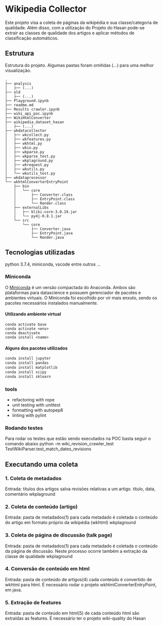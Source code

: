 # Wikipedia Collector

Este projeto visa a coleta de páginas da wikipédia e sua classe/categoria de qualidade. Além disso, com a utilização do Projeto do Hasan pode-se extrair as classes de qualidade dos artigos e aplicar métodos de classificação automáticos.

## Estrutura

Estrutura do projeto. Algumas pastas foram omitidas (...) para uma melhor visualização.
```
.
├── analysis
│   ├── (...)
├── old
│   ├── (...)
├── Playground.ipynb
├── readme.md
├── Results crawler.ipynb
├── wiki_api_poc.ipynb
├── WikiHtmlConverter
├── wikipedia_dataset_hasan
│   ├── (...)
├── wkdatacollector
│   ├── wkcollect.py
│   ├── wkfeatures.py
│   ├── wkhtml.py
│   ├── wkio.py
│   ├── wkparse.py
│   ├── wkparse_test.py
│   ├── wkplaground.py
│   ├── wkrequest.py
│   ├── wkutils.py
│   └── wkutils_test.py
├── wkdataprocessor
└── wkhtmlConverterEntryPoint
    ├── bin
    │   └── core
    │       ├── Converter.class
    │       ├── EntryPoint.class
    │       └── Render.class
    ├── externalLibs
    │   ├── bliki-core-3.0.19.jar
    │   └── py4j-0.8.1.jar
    └── src
        └── core
            ├── Converter.java
            ├── EntryPoint.java
            └── Render.java
```

## Tecnologias utilizadas

python 3.7.4, miniconda, vscode entre outros ...

### Miniconda

O [Miniconda](https://docs.conda.io/en/latest/miniconda.html) é um versão compactada do Anaconda. Ambos são plataformas para datascience e possuem gerenciador de pacotes e ambientes virtuais. O Miniconda foi escolhido por vir mais enxuto, sendo os pacotes necessários instalados manualmente.


#### Utilizando ambiente virtual 

```
conda activate base
conda activate <env>
conda deactivate
conda install <name>
```

#### Alguns dos pacotes utilizados

```bash
conda install jupyter
conda install pandas
conda install matplotlib
conda install scipy
conda install sklearn
```

### tools

 - refactoring with rope
 - unit testing with unittest
 - formatting with autopep8
 - linting with pylint

### Rodando testes

Para rodar os testes que estão sendo executados na POC basta seguir o comando abaixo
python -m wiki_revision_crawler_test TestWikiParser.test_match_dates_revisions

## Executando uma coleta

### 1. Coleta de metadados
Entrada: titulos dos artigos
salva revisões relativas a um artigo.
título, data, comentário
wkplaground

### 2. Coleta de conteúdo (artigo)
Entrada: pasta de metadados(1)
para cada metadado é coletada o conteúdo do artigo em formato próprio da wikipédia (wkhtml)
wkplaground

### 3. Coleta de página de discussão (talk page)
Entrada: pasta de metadados(1)
para cada metadado é coletada o conteúdo da página de discussão. Neste processo ocorre também a extração da classe de qualidade
wkplaground

### 4. Conversão de conteúdo em html
Entrada: pasta de conteúdo de artigos(4)
cada conteúdo é convertido de wkhtml para html.
É necessário rodar o projeto wkhtmlConverterEntryPoint, em java.

### 5. Extração de features
Entrada: pasta de conteúdo em html(5)
de cada conteúdo html são extraídas as features.
É necessário ter o projeto wiki-quality do Hasan

